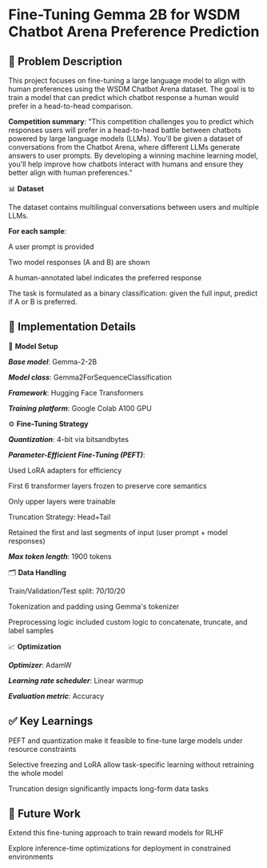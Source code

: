 # Fine-Tuning Gemma 2B for WSDM Chatbot Arena Preference Prediction

## 🧠 Problem Description

This project focuses on fine-tuning a large language model to align with human preferences using the WSDM Chatbot Arena dataset. The goal is to train a model that can predict which chatbot response a human would prefer in a head-to-head comparison.

**Competition summary**:
"This competition challenges you to predict which responses users will prefer in a head-to-head battle between chatbots powered by large language models (LLMs). You'll be given a dataset of conversations from the Chatbot Arena, where different LLMs generate answers to user prompts. By developing a winning machine learning model, you'll help improve how chatbots interact with humans and ensure they better align with human preferences."

📊 **Dataset**

The dataset contains multilingual conversations between users and multiple LLMs.

**For each sample**:

A user prompt is provided

Two model responses (A and B) are shown

A human-annotated label indicates the preferred response

The task is formulated as a binary classification: given the full input, predict if A or B is preferred.

## 🧪 Implementation Details

🔧 **Model Setup**

***Base model***: Gemma-2-2B

***Model class***: Gemma2ForSequenceClassification

***Framework***: Hugging Face Transformers

***Training platform***: Google Colab A100 GPU

⚙️ **Fine-Tuning Strategy**

***Quantization***: 4-bit via bitsandbytes

***Parameter-Efficient Fine-Tuning (PEFT)***:

Used LoRA adapters for efficiency

First 6 transformer layers frozen to preserve core semantics

Only upper layers were trainable

Truncation Strategy: Head+Tail

Retained the first and last segments of input (user prompt + model responses)

***Max token length***: 1900 tokens

🗂️ **Data Handling**

Train/Validation/Test split: 70/10/20

Tokenization and padding using Gemma's tokenizer

Preprocessing logic included custom logic to concatenate, truncate, and label samples

📈 **Optimization**

***Optimizer***: AdamW

***Learning rate scheduler***: Linear warmup

***Evaluation metric***: Accuracy

## ✅ Key Learnings

PEFT and quantization make it feasible to fine-tune large models under resource constraints

Selective freezing and LoRA allow task-specific learning without retraining the whole model

Truncation design significantly impacts long-form data tasks

## 🔭 Future Work

Extend this fine-tuning approach to train reward models for RLHF

Explore inference-time optimizations for deployment in constrained environments
